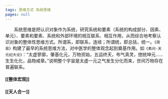 ```yaml
---
tags: 思维方式 系统思维
pages: null
---
```

&emsp;&emsp;系统思维是把认识对象作为系统，研究系统和要素（系统的构成部分、因素、单元）、要素和要素、系统和外部环境的相互联系、相互作用，从而综合地考察认识对象的整体性思维方式。所谓系，即联系，连续；所谓统，即总括，统一。`《周易》`构建了最早的系统思维方法，对中医学的整体观念起到奠基作用。如`《素问·天元纪大论》`：“太虚寥廓，肇基化元，万物资始，五运终天，布气真灵，揔统坤元……生生化化，品物咸章。”说明整个宇宙是太虚一元之气发生分化而来，世间万物存在普遍联系。

#### [[整体宏观]]
#### [[天人合一]]